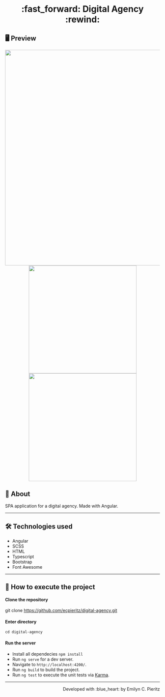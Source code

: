 <h1 align = "center"> :fast_forward: Digital Agency :rewind: </h1>

## 🖥 Preview
<p align = "center">
  <img src = "x" width = "702" height = "auto">
  <img src = "x" width = "351" height = "auto">
  <img src = "x" width = "351" height = "auto">
</p>

## 📖 About
<p>SPA application for a digital agency. Made with Angular.</p>

---

## 🛠 Technologies used
- Angular
- SCSS
- HTML
- Typescript
- Bootstrap
- Font Awesome

---

## 🚀 How to execute the project
#### Clone the repository
git clone https://github.com/ecpieritz/digital-agency.git

#### Enter directory
`cd digital-agency`

#### Run the server
- Install all dependecies `npm install`
- Run `ng serve` for a dev server.
- Navigate to `http://localhost:4200/`.
- Run `ng build` to build the project.
- Run `ng test` to execute the unit tests via [Karma](https://karma-runner.github.io).

---
<p align = "right">Developed with :blue_heart: by Emilyn C. Pieritz</p>


